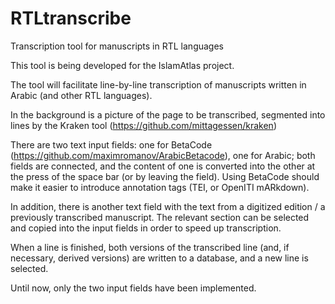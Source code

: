 # RTLtranscribe
Transcription tool for manuscripts in RTL languages

This tool is being developed for the IslamAtlas project.

The tool will facilitate line-by-line transcription of manuscripts written in Arabic (and other RTL languages). 

In the background is a picture of the page to be transcribed, segmented into lines by the Kraken tool (https://github.com/mittagessen/kraken)

There are two text input fields: one for BetaCode (https://github.com/maximromanov/ArabicBetacode), one for Arabic; both fields are connected, and the content of one is converted into the other at the press of the space bar (or by leaving the field). Using BetaCode should make it easier to introduce annotation tags (TEI, or OpenITI mARkdown).

In addition, there is another text field with the text from a digitized edition / a previously transcribed manuscript. The relevant section can be selected and copied into the input fields in order to speed up transcription. 

When a line is finished, both versions of the transcribed line (and, if necessary, derived versions) are written to a database, and a new line is selected. 

Until now, only the two input fields have been implemented. 


